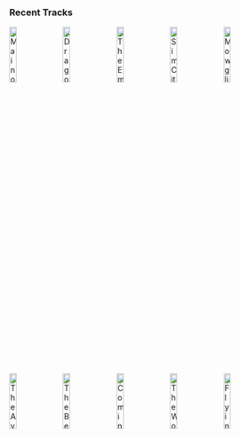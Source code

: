 ### Recent Tracks
[<img src='https://lastfm.freetls.fastly.net/i/u/300x300/f89fe1c152812843c6ba6eeda69725f0.png' width='16%' height='16%' alt='Main on End'>](https://www.last.fm/music/alan%2bsilvestri/_/main%2bon%2bend)&nbsp;&nbsp;&nbsp;&nbsp;[<img src='https://lastfm.freetls.fastly.net/i/u/300x300/de1d5b55602240b7c0d646c0cf883652.png' width='16%' height='16%' alt='Dragon Racing'>](https://www.last.fm/music/john%2bpowell/_/dragon%2bracing)&nbsp;&nbsp;&nbsp;&nbsp;[<img src='https://lastfm.freetls.fastly.net/i/u/300x300/9549ca3f4b07b366f2be64dc34ba730f.png' width='16%' height='16%' alt='The Empire Strikes Back: The Asteroid Field'>](https://www.last.fm/music/john%2bwilliams/_/the%2bempire%2bstrikes%2bback%253a%2bthe%2basteroid%2bfield)&nbsp;&nbsp;&nbsp;&nbsp;[<img src='https://lastfm.freetls.fastly.net/i/u/300x300/7552ea8e32f54e8fce817dd00864bbb0.png' width='16%' height='16%' alt='SimCity Theme'>](https://www.last.fm/music/chris%2btilton/_/simcity%2btheme)&nbsp;&nbsp;&nbsp;&nbsp;[<img src='https://lastfm.freetls.fastly.net/i/u/300x300/9b20fad9806a1453ddcf09333898f372.png' width='16%' height='16%' alt='Mowgli Wins the Race'>](https://www.last.fm/music/john%2bdebney/_/mowgli%2bwins%2bthe%2brace)&nbsp;&nbsp;&nbsp;&nbsp;<br>[<img src='https://lastfm.freetls.fastly.net/i/u/300x300/4f25b8723e2044ceb8b99609b5004c15.png' width='16%' height='16%' alt='The Avengers'>](https://www.last.fm/music/alan%2bsilvestri/_/the%2bavengers)&nbsp;&nbsp;&nbsp;&nbsp;[<img src='https://lastfm.freetls.fastly.net/i/u/300x300/84b150a9d1fdff62ea3daaf2183b892e.png' width='16%' height='16%' alt='The Beach'>](https://www.last.fm/music/alexandre%2bdesplat/_/the%2bbeach)&nbsp;&nbsp;&nbsp;&nbsp;[<img src='https://lastfm.freetls.fastly.net/i/u/300x300/790214d3cc7845d0a01b573fecb01ed9.png' width='16%' height='16%' alt='Coming Back Around'>](https://www.last.fm/music/john%2bpowell/_/coming%2bback%2baround)&nbsp;&nbsp;&nbsp;&nbsp;[<img src='https://lastfm.freetls.fastly.net/i/u/300x300/7f491ba8f16147c09e1335bd60dec106.png' width='16%' height='16%' alt='The World is Ahead'>](https://www.last.fm/music/howard%2bshore/_/the%2bworld%2bis%2bahead)&nbsp;&nbsp;&nbsp;&nbsp;[<img src='https://lastfm.freetls.fastly.net/i/u/300x300/614f434367c243399fc05c72506472f1.png' width='16%' height='16%' alt='Flying Theme (From "E.T. The Extra-Terrestrial")'>](https://www.last.fm/music/john%2bwilliams/_/flying%2btheme%2b%2528from%2b%2522e.t.%2bthe%2bextra-terrestrial%2522%2529)&nbsp;&nbsp;&nbsp;&nbsp;<br>